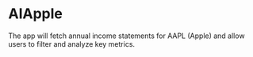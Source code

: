 # AIApple
 The app will fetch annual income statements for AAPL (Apple) and allow users to filter and analyze key metrics.

